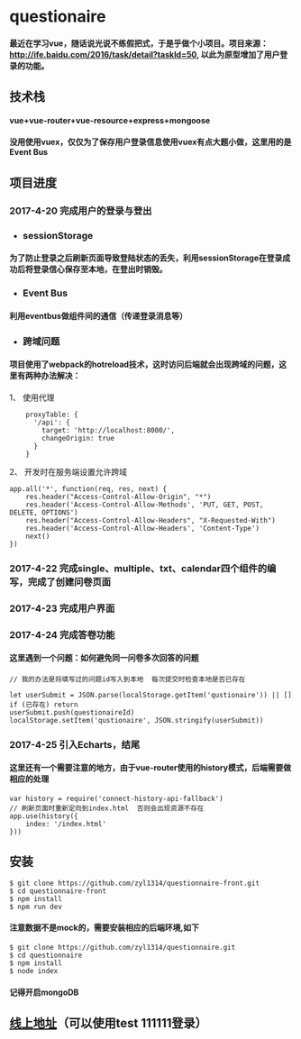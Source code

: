 # questionaire
#### 最近在学习vue，随话说光说不练假把式，于是乎做个小项目。项目来源：http://ife.baidu.com/2016/task/detail?taskId=50, 以此为原型增加了用户登录的功能。

## 技术栈
#### vue+vue-router+vue-resource+express+mongoose
#### 没用使用vuex，仅仅为了保存用户登录信息使用vuex有点大题小做，这里用的是Event Bus

## 项目进度

### 2017-4-20 完成用户的登录与登出
- ### sessionStorage
#### 为了防止登录之后刷新页面导致登陆状态的丢失，利用sessionStorage在登录成功后将登录信心保存至本地，在登出时销毁。

- ### Event Bus
#### 利用eventbus做组件间的通信（传递登录消息等）

- ### 跨域问题
#### 项目使用了webpack的hotreload技术，这时访问后端就会出现跨域的问题，这里有两种办法解决：

1、 使用代理

```
    proxyTable: {
      '/api': {
        target: 'http://localhost:8000/',
        changeOrigin: true
      }
    }
```

2、 开发时在服务端设置允许跨域

```
app.all('*', function(req, res, next) {
    res.header("Access-Control-Allow-Origin", "*")
    res.header('Access-Control-Allow-Methods', 'PUT, GET, POST, DELETE, OPTIONS')
    res.header("Access-Control-Allow-Headers", "X-Requested-With")
    res.header('Access-Control-Allow-Headers', 'Content-Type')
    next()
})
```

### 2017-4-22 完成single、multiple、txt、calendar四个组件的编写，完成了创建问卷页面

### 2017-4-23 完成用户界面

### 2017-4-24 完成答卷功能
#### 这里遇到一个问题：如何避免同一问卷多次回答的问题

```
// 我的办法是将填写过的问题id写入到本地  每次提交时检查本地是否已存在

let userSubmit = JSON.parse(localStorage.getItem('qustionaire')) || []
if (已存在) return
userSubmit.push(questionaireId)
localStorage.setItem('qustionaire', JSON.stringify(userSubmit))

```
### 2017-4-25 引入Echarts，结尾
#### 这里还有一个需要注意的地方，由于vue-router使用的history模式，后端需要做相应的处理

```
var history = require('connect-history-api-fallback')
// 刷新页面时重新定向到index.html  否则会出现资源不存在
app.use(history({
    index: '/index.html'
}))
```

## 安装

```
$ git clone https://github.com/zyl1314/questionnaire-front.git
$ cd questionnaire-front
$ npm install
$ npm run dev
```
#### 注意数据不是mock的，需要安装相应的后端环境,如下

```
$ git clone https://github.com/zyl1314/questionnaire.git
$ cd questionnaire
$ npm install
$ node index
```
#### 记得开启mongoDB

## [线上地址](http://questionaire.duapp.com/)（可以使用test 111111登录）
